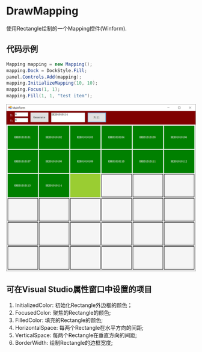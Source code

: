 ﻿# DrawMapping
使用Rectangle绘制的一个Mapping控件(Winform).
## 代码示例
```csharp
Mapping mapping = new Mapping();
mapping.Dock = DockStyle.Fill;
panel.Controls.Add(mapping);
mapping.InitializeMapping(10, 10);
mapping.Focus(1, 1);
mapping.Fill(1, 1, "test item");
```
![示例](./Snipaste_1.png)

## 可在Visual Studio属性窗口中设置的项目
1. InitializedColor: 初始化Rectangle外边框的颜色；
2. FocusedColor: 聚焦的Rectangle的颜色;
3. FilledColor: 填充的Rectangle的颜色;
4. HorizontalSpace: 每两个Rectangle在水平方向的间距;
5. VerticalSpace: 每两个Rectangle在垂直方向的间距;
6. BorderWidth: 绘制Rectangle的边框宽度;